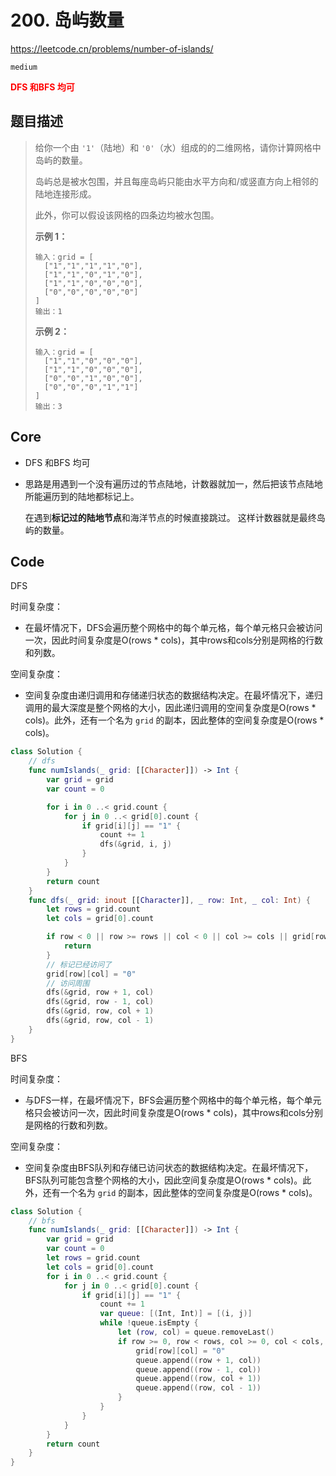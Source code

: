 # 200. 岛屿数量

https://leetcode.cn/problems/number-of-islands/

`medium`

**<font color=red>DFS 和BFS 均可</font>**

## 题目描述

> 给你一个由 `'1'`（陆地）和 `'0'`（水）组成的的二维网格，请你计算网格中岛屿的数量。
>
> 岛屿总是被水包围，并且每座岛屿只能由水平方向和/或竖直方向上相邻的陆地连接形成。
>
> 此外，你可以假设该网格的四条边均被水包围。
>
>  
>
> **示例 1：**
>
> ```
> 输入：grid = [
>   ["1","1","1","1","0"],
>   ["1","1","0","1","0"],
>   ["1","1","0","0","0"],
>   ["0","0","0","0","0"]
> ]
> 输出：1
> ```
>
> **示例 2：**
>
> ```
> 输入：grid = [
>   ["1","1","0","0","0"],
>   ["1","1","0","0","0"],
>   ["0","0","1","0","0"],
>   ["0","0","0","1","1"]
> ]
> 输出：3
> ```

## Core

- DFS 和BFS 均可

- 思路是用遇到一个没有遍历过的节点陆地，计数器就加一，然后把该节点陆地所能遍历到的陆地都标记上。

  在遇到**标记过的陆地节点**和海洋节点的时候直接跳过。 这样计数器就是最终岛屿的数量。

## Code

DFS

时间复杂度：

- 在最坏情况下，DFS会遍历整个网格中的每个单元格，每个单元格只会被访问一次，因此时间复杂度是O(rows * cols)，其中rows和cols分别是网格的行数和列数。

空间复杂度：

- 空间复杂度由递归调用和存储递归状态的数据结构决定。在最坏情况下，递归调用的最大深度是整个网格的大小，因此递归调用的空间复杂度是O(rows * cols)。此外，还有一个名为 `grid` 的副本，因此整体的空间复杂度是O(rows * cols)。

```swift
class Solution {
    // dfs
    func numIslands(_ grid: [[Character]]) -> Int {
        var grid = grid
        var count = 0

        for i in 0 ..< grid.count {
            for j in 0 ..< grid[0].count {
                if grid[i][j] == "1" {
                    count += 1
                    dfs(&grid, i, j)
                }
            }
        }
        return count
    }
    func dfs(_ grid: inout [[Character]], _ row: Int, _ col: Int) {
        let rows = grid.count
        let cols = grid[0].count

        if row < 0 || row >= rows || col < 0 || col >= cols || grid[row][col] == "0" {
            return
        }
        // 标记已经访问了
        grid[row][col] = "0"
        // 访问周围
        dfs(&grid, row + 1, col)
        dfs(&grid, row - 1, col)
        dfs(&grid, row, col + 1)
        dfs(&grid, row, col - 1)
    }
}
```

BFS

时间复杂度：

- 与DFS一样，在最坏情况下，BFS会遍历整个网格中的每个单元格，每个单元格只会被访问一次，因此时间复杂度是O(rows * cols)，其中rows和cols分别是网格的行数和列数。

空间复杂度：

- 空间复杂度由BFS队列和存储已访问状态的数据结构决定。在最坏情况下，BFS队列可能包含整个网格的大小，因此空间复杂度是O(rows * cols)。此外，还有一个名为 `grid` 的副本，因此整体的空间复杂度是O(rows * cols)。

```swift
class Solution {
    // bfs
    func numIslands(_ grid: [[Character]]) -> Int {
        var grid = grid
        var count = 0
        let rows = grid.count
        let cols = grid[0].count
        for i in 0 ..< grid.count {
            for j in 0 ..< grid[0].count {
                if grid[i][j] == "1" {
                    count += 1
                    var queue: [(Int, Int)] = [(i, j)]
                    while !queue.isEmpty {
                        let (row, col) = queue.removeLast()
                        if row >= 0, row < rows, col >= 0, col < cols, grid[row][col] == "1" {
                            grid[row][col] = "0"
                            queue.append((row + 1, col))
                            queue.append((row - 1, col))
                            queue.append((row, col + 1))
                            queue.append((row, col - 1))
                        }
                    }
                }
            }
        }
        return count
    }
}
```

